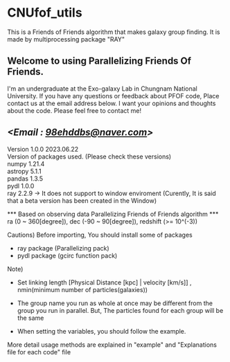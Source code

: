 # CNUfof_utils 
This is a Friends of Friends algorithm that makes galaxy group finding. It is made by multiprocessing package "RAY"

## Welcome to using Parallelizing Friends Of Friends. 
I'm an undergraduate at the Exo-galaxy Lab in Chungnam National University. 
If you have any questions or feedback about PFOF code, Place contact us at the email address below.
I want your opinions and thoughts about the code. Please feel free to contact me! 

***<Email : 98ehddbs@naver.com>***
---------------------------------------------------------------------------------------------------

Version 1.0.0 2023.06.22  
Version of packages used. (Please check these versions) \
numpy   1.21.4 \
astropy 5.1.1 \
pandas  1.3.5 \
pydl    1.0.0 \
ray     2.2.9 -> It does not support to window enviroment (Curently, It is said that a beta version has been created in the Window) 

*** Based on observing data Parallelizing Friends of Friends algorithm *** 
ra (0 ~ 360[degree]), dec (-90 ~ 90[degree]), redshift (>= 10^(-3))

Cautions)  Before importing, You should install some of packages 
- ray package (Parallelizing pack) 
- pydl package (gcirc function pack) 

Note) 
- Set linking length [Physical Distance [kpc] | velocity [km/s]] , nmin(minimum number of particles(galaxies)) 

- The group name you run as whole at once may be different from the group you run in parallel. But, The particles found for each group will be the same 

- When setting the variables, you should follow the example.

More detail usage methods are explained in "example" and "Explanations file for each code"  file 

